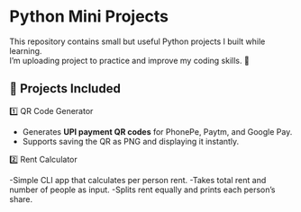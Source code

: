 #  Python Mini Projects

This repository contains small but useful Python projects I built while learning.  
I’m uploading project to practice and improve my coding skills. 🚀  

## 📌 Projects Included

1️⃣ QR Code Generator

- Generates **UPI payment QR codes** for PhonePe, Paytm, and Google Pay.
- Supports saving the QR as PNG and displaying it instantly.

2️⃣ Rent Calculator

-Simple CLI app that calculates per person rent.
-Takes total rent and number of people as input.
-Splits rent equally and prints each person’s share.
